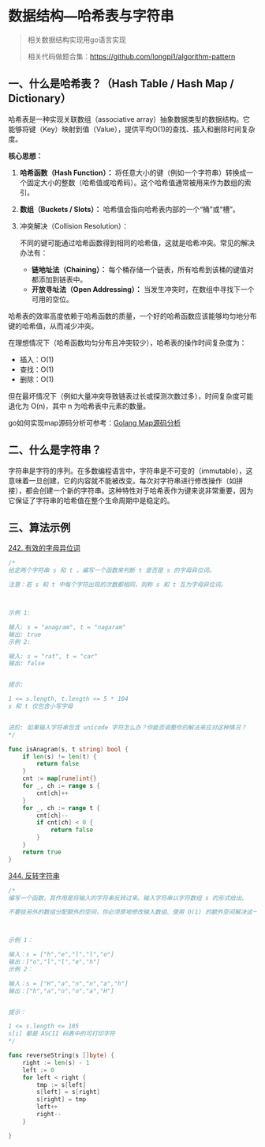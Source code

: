 # 数据结构—哈希表与字符串

> 相关数据结构实现用go语言实现
>
> 相关代码做题合集：https://github.com/longpi1/algorithm-pattern

## 一、什么是哈希表？（Hash Table / Hash Map / Dictionary）

哈希表是一种实现关联数组（associative array）抽象数据类型的数据结构。它能够将键（Key）映射到值（Value），提供平均O(1)的查找、插入和删除时间复杂度。

**核心思想：**

1. **哈希函数（Hash Function）：** 将任意大小的键（例如一个字符串）转换成一个固定大小的整数（哈希值或哈希码）。这个哈希值通常被用来作为数组的索引。

2. **数组（Buckets / Slots）：** 哈希值会指向哈希表内部的一个“桶”或“槽”。

3. 冲突解决（Collision Resolution）：

   不同的键可能通过哈希函数得到相同的哈希值，这就是哈希冲突。常见的解决办法有：

   - **链地址法（Chaining）：** 每个桶存储一个链表，所有哈希到该桶的键值对都添加到链表中。
   - **开放寻址法（Open Addressing）：** 当发生冲突时，在数组中寻找下一个可用的空位。

哈希表的效率高度依赖于哈希函数的质量，一个好的哈希函数应该能够均匀地分布键的哈希值，从而减少冲突。

在理想情况下（哈希函数均匀分布且冲突较少），哈希表的操作时间复杂度为：

- 插入：O(1)
- 查找：O(1)
- 删除：O(1)

但在最坏情况下（例如大量冲突导致链表过长或探测次数过多），时间复杂度可能退化为 O(n)，其中 n 为哈希表中元素的数量。

go如何实现map源码分析可参考：[Golang Map源码分析](https://github.com/longpi1/Reading-notes/blob/main/%E7%BC%96%E7%A8%8B%E8%AF%AD%E8%A8%80/Golang/%E6%BA%90%E7%A0%81%E5%88%86%E6%9E%90/03.Golang%20Map%E6%BA%90%E7%A0%81%E5%88%86%E6%9E%90%EF%BC%88%E4%B8%80%E3%80%81%E5%AE%9A%E4%B9%89%E4%B8%8E%E5%AE%9E%E7%8E%B0%E5%8E%9F%E7%90%86%EF%BC%89.md)



## 二、什么是字符串？

字符串是字符的序列。在多数编程语言中，字符串是不可变的（immutable），这意味着一旦创建，它的内容就不能被改变。每次对字符串进行修改操作（如拼接），都会创建一个新的字符串。这种特性对于哈希表作为键来说非常重要，因为它保证了字符串的哈希值在整个生命周期中是稳定的。





## 三、算法示例

[242. 有效的字母异位词](https://leetcode.cn/problems/valid-anagram/)

```go
/*
给定两个字符串 s 和 t ，编写一个函数来判断 t 是否是 s 的字母异位词。

注意：若 s 和 t 中每个字符出现的次数都相同，则称 s 和 t 互为字母异位词。



示例 1:

输入: s = "anagram", t = "nagaram"
输出: true
示例 2:

输入: s = "rat", t = "car"
输出: false


提示:

1 <= s.length, t.length <= 5 * 104
s 和 t 仅包含小写字母


进阶: 如果输入字符串包含 unicode 字符怎么办？你能否调整你的解法来应对这种情况？
*/

func isAnagram(s, t string) bool {
	if len(s) != len(t) {
		return false
	}
	cnt := map[rune]int{}
	for _, ch := range s {
		cnt[ch]++
	}
	for _, ch := range t {
		cnt[ch]--
		if cnt[ch] < 0 {
			return false
		}
	}
	return true
}

```

[344. 反转字符串](https://leetcode.cn/problems/reverse-string/)

```go
/*
编写一个函数，其作用是将输入的字符串反转过来。输入字符串以字符数组 s 的形式给出。

不要给另外的数组分配额外的空间，你必须原地修改输入数组、使用 O(1) 的额外空间解决这一问题。



示例 1：

输入：s = ["h","e","l","l","o"]
输出：["o","l","l","e","h"]
示例 2：

输入：s = ["H","a","n","n","a","h"]
输出：["h","a","n","n","a","H"]


提示：

1 <= s.length <= 105
s[i] 都是 ASCII 码表中的可打印字符
*/

func reverseString(s []byte) {
	right := len(s) - 1
	left := 0
	for left < right {
		tmp := s[left]
		s[left] = s[right]
		s[right] = tmp
		left++
		right--
	}

}

```

